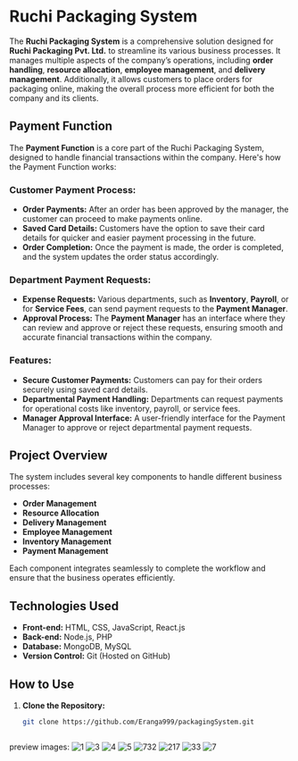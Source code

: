 # Ruchi Packaging System

The **Ruchi Packaging System** is a comprehensive solution designed for **Ruchi Packaging Pvt. Ltd.** to streamline its various business processes. It manages multiple aspects of the company’s operations, including **order handling**, **resource allocation**, **employee management**, and **delivery management**. Additionally, it allows customers to place orders for packaging online, making the overall process more efficient for both the company and its clients.

## Payment Function

The **Payment Function** is a core part of the Ruchi Packaging System, designed to handle financial transactions within the company. Here's how the Payment Function works:

### **Customer Payment Process:**
- **Order Payments:** After an order has been approved by the manager, the customer can proceed to make payments online.
- **Saved Card Details:** Customers have the option to save their card details for quicker and easier payment processing in the future.
- **Order Completion:** Once the payment is made, the order is completed, and the system updates the order status accordingly.

### **Department Payment Requests:**
- **Expense Requests:** Various departments, such as **Inventory**, **Payroll**, or for **Service Fees**, can send payment requests to the **Payment Manager**.
- **Approval Process:** The **Payment Manager** has an interface where they can review and approve or reject these requests, ensuring smooth and accurate financial transactions within the company.

### **Features:**
- **Secure Customer Payments:** Customers can pay for their orders securely using saved card details.
- **Departmental Payment Handling:** Departments can request payments for operational costs like inventory, payroll, or service fees.
- **Manager Approval Interface:** A user-friendly interface for the Payment Manager to approve or reject departmental payment requests.

## Project Overview

The system includes several key components to handle different business processes:

- **Order Management**
- **Resource Allocation**
- **Delivery Management**
- **Employee Management**
- **Inventory Management**
- **Payment Management**

Each component integrates seamlessly to complete the workflow and ensure that the business operates efficiently.

## Technologies Used

- **Front-end:** HTML, CSS, JavaScript, React.js
- **Back-end:** Node.js, PHP
- **Database:** MongoDB, MySQL
- **Version Control:** Git (Hosted on GitHub)

## How to Use

1. **Clone the Repository:**
   ```bash
   git clone https://github.com/Eranga999/packagingSystem.git



preview images:
![1](https://github.com/user-attachments/assets/2dcae98f-c149-40e3-bda6-0ae6304fa3cf)
![3](https://github.com/user-attachments/assets/e273988c-ea96-449f-bad9-e6c57474bd1b)
![4](https://github.com/user-attachments/assets/03c90200-c85a-49a7-8783-05b1bf2a81fc)
![5](https://github.com/user-attachments/assets/d42affcb-c902-4985-9d80-54d655918ab5)
![732](https://github.com/user-attachments/assets/e6808e1a-a04f-485a-910f-69d07a5c60b9)
![217](https://github.com/user-attachments/assets/b10e5977-2720-4bed-aa61-660da3f7d0c7)
![33](https://github.com/user-attachments/assets/9dafde20-f7f6-4735-9e38-ea70a163b2de)
![7](https://github.com/user-attachments/assets/f328b00e-a7a5-4386-b3d2-0d2274ee1fc9)


   
